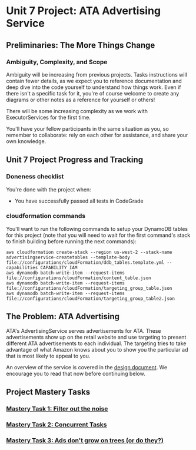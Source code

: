 # Unit 7 Project: ATA Advertising Service

## Preliminaries: The More Things Change

### Ambiguity, Complexity, and Scope

Ambiguity will be increasing from previous projects. Tasks instructions will contain fewer details, as we expect you to
reference documentation and deep dive into the code yourself to understand how things work. Even if there isn't a
specific task for it, you're of course welcome to create any diagrams or other notes as a reference for yourself or
others!

There will be some increasing complexity as we work with ExecutorServices for the first time.

You'll have your fellow participants in the same situation as you, so remember to collaborate: rely on each other for
assistance, and share your own knowledge.

## Unit 7 Project Progress and Tracking

### Doneness checklist

You're done with the project when:

* You have successfully passed all tests in CodeGrade

### cloudformation commands

You'll want to run the following commands to setup your DynamoDB tables for this project (note that you will need to
wait for the first command's stack to finish building before running the next commands):

```
aws cloudformation create-stack --region us-west-2 --stack-name advertisingservice-createtables --template-body file://configurations/cloudFormation/ddb_tables.template.yml --capabilities CAPABILITY_IAM
aws dynamodb batch-write-item --request-items file://configurations/cloudFormation/content_table.json
aws dynamodb batch-write-item --request-items file://configurations/cloudFormation/targeting_group_table.json
aws dynamodb batch-write-item --request-items file://configurations/cloudFormation/targeting_group_table2.json
```

## The Problem: ATA Advertising

ATA's AdvertisingService serves advertisements for ATA. These advertisements show up on the retail website and use
targeting to present different ATA advertisements to each individual. The targeting tries to take advantage of what
Amazon knows about you to show you the particular ad that is most likely to appeal to you.

An overview of the service is covered in the [design document](README.md). We encourage you to read that now
before continuing below.

## Project Mastery Tasks

### [Mastery Task 1: Filter out the noise](tasks/project-mastery-tasks/MasteryTask01.md)

### [Mastery Task 2: Concurrent Tasks](tasks/project-mastery-tasks/MasteryTask02.md)

### [Mastery Task 3: Ads don't grow on trees (or do they?)](tasks/project-mastery-tasks/MasteryTask03.md)


